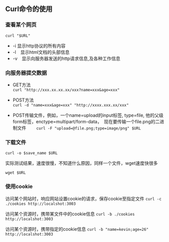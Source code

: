 Curl命令的使用
----------

### 查看某个网页

    curl "$URL"

+ -i 显示http协议的所有内容
+ -l　显示html文档的头部信息
+ -v　显示向服务器发送的http请求信息,及各种工作信息

### 向服务器提交数据  

+ GET方法   
    `curl "http://xxx.xx.xx.xx/xxx?name=xxx&age=xxx"`

+ POST方法   
    `curl -d "name=xxx&age=xxx" "http://xxxx.xxx.xx/xxx"`
    
+ POST传输文件，例如，一个name=upload的input标签, type=file, 他的父级form标签，enctype=multipart/form-data，　现在要传输一个file.png的二进制文件　　
    `curl -F "upload=@file.png;type=image/png" $URL`

### 下载文件　　

    curl -o $save_name $URL

实际测试结果，速度很慢，不知道什么原因，同样一个文件，wget速度快很多

    wget $URL

### 使用cookie

访问某个网站时，响应网站设置cookie的请求，保存cookie至指定文件
    `curl -c ./cookies http://localshot:3003`

访问某个资源时，携带某文件中的cookie信息
    `curl -b ./cookies http://localshot:3003`

访问某个资源时，携带指定的cookie信息
    `curl -b "name=kevin;age=26" http://localshot:3003`